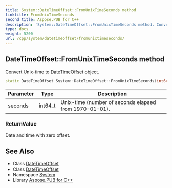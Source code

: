 ```yaml
---
title: System::DateTimeOffset::FromUnixTimeSeconds method
linktitle: FromUnixTimeSeconds
second_title: Aspose.PUB for C++
description: 'System::DateTimeOffset::FromUnixTimeSeconds method. Convert Unix-time to DateTimeOffset object in C++.'
type: docs
weight: 5200
url: /cpp/system/datetimeoffset/fromunixtimeseconds/
---
```

## DateTimeOffset::FromUnixTimeSeconds method


[Convert](../../convert/) Unix-time to [DateTimeOffset](../) object.

```cpp
static DateTimeOffset System::DateTimeOffset::FromUnixTimeSeconds(int64_t seconds)
```


| Parameter | Type | Description |
| --- | --- | --- |
| seconds | int64_t | Unix-time (number of seconds elapsed from 1970-01-01). |

### ReturnValue

Date and time with zero offset.

## See Also

* Class [DateTimeOffset](../)
* Class [DateTimeOffset](../)
* Namespace [System](../../)
* Library [Aspose.PUB for C++](../../../)
